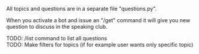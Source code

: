 All topics and questions are in a separate file "questions.py".

When you activate a bot and issue an "/get" command it will give you new question to discuss in the speaking club.

TODO: /list command to list all questions  
TODO: Make filters for topics (if for example user wants only specific topic)  
